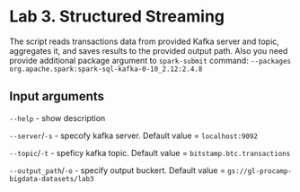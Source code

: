 # Lab 3. Structured Streaming

The script reads transactions data from provided Kafka server and topic, aggregates it, and saves results to the provided output path.
Also you need provide additional package argument to `spark-submit` command:
`--packages org.apache.spark:spark-sql-kafka-0-10_2.12:2.4.8`

## Input arguments
`--help` - show description

`--server`/`-s` - specofy kafka server. Default value = `localhost:9092`

`--topic`/`-t` - speficy kafka topic. Default value = `bitstamp.btc.transactions`

`--output_path`/`-o` - specify output buckert. Default value = `gs://gl-procamp-bigdata-datasets/lab3`

